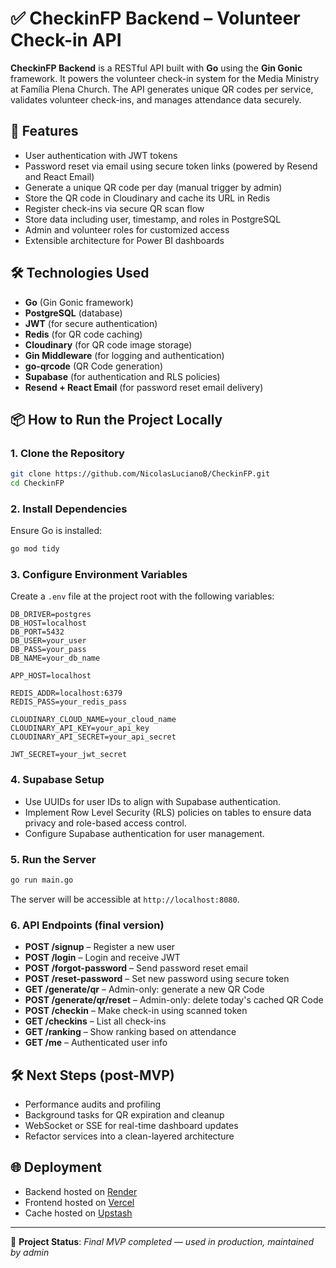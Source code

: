 # ✅ CheckinFP Backend – Volunteer Check-in API

**CheckinFP Backend** is a RESTful API built with **Go** using the **Gin Gonic** framework. It powers the volunteer check-in system for the Media Ministry at Família Plena Church. The API generates unique QR codes per service, validates volunteer check-ins, and manages attendance data securely.

## 🚀 Features

- User authentication with JWT tokens  
- Password reset via email using secure token links (powered by Resend and React Email)
- Generate a unique QR code per day (manual trigger by admin)  
- Store the QR code in Cloudinary and cache its URL in Redis  
- Register check-ins via secure QR scan flow  
- Store data including user, timestamp, and roles in PostgreSQL  
- Admin and volunteer roles for customized access  
- Extensible architecture for Power BI dashboards  

## 🛠 Technologies Used

- **Go** (Gin Gonic framework)  
- **PostgreSQL** (database)  
- **JWT** (for secure authentication)  
- **Redis** (for QR code caching)  
- **Cloudinary** (for QR code image storage)  
- **Gin Middleware** (for logging and authentication)  
- **go-qrcode** (QR Code generation)  
- **Supabase** (for authentication and RLS policies)  
- **Resend + React Email** (for password reset email delivery)

## 📦 How to Run the Project Locally

### 1. Clone the Repository

```bash
git clone https://github.com/NicolasLucianoB/CheckinFP.git
cd CheckinFP
```

### 2. Install Dependencies

Ensure Go is installed:

```bash
go mod tidy
```

### 3. Configure Environment Variables

Create a `.env` file at the project root with the following variables:

```env
DB_DRIVER=postgres
DB_HOST=localhost
DB_PORT=5432
DB_USER=your_user
DB_PASS=your_pass
DB_NAME=your_db_name

APP_HOST=localhost

REDIS_ADDR=localhost:6379
REDIS_PASS=your_redis_pass

CLOUDINARY_CLOUD_NAME=your_cloud_name
CLOUDINARY_API_KEY=your_api_key
CLOUDINARY_API_SECRET=your_api_secret

JWT_SECRET=your_jwt_secret
```

### 4. Supabase Setup

- Use UUIDs for user IDs to align with Supabase authentication.  
- Implement Row Level Security (RLS) policies on tables to ensure data privacy and role-based access control.  
- Configure Supabase authentication for user management.

### 5. Run the Server

```bash
go run main.go
```

The server will be accessible at `http://localhost:8080`.

### 6. API Endpoints (final version)

- **POST /signup** – Register a new user  
- **POST /login** – Login and receive JWT  
- **POST /forgot-password** – Send password reset email  
- **POST /reset-password** – Set new password using secure token  
- **GET /generate/qr** – Admin-only: generate a new QR Code  
- **POST /generate/qr/reset** – Admin-only: delete today's cached QR Code  
- **POST /checkin** – Make check-in using scanned token  
- **GET /checkins** – List all check-ins  
- **GET /ranking** – Show ranking based on attendance  
- **GET /me** – Authenticated user info  

## 🛠 Next Steps (post-MVP)

- Performance audits and profiling
- Background tasks for QR expiration and cleanup
- WebSocket or SSE for real-time dashboard updates
- Refactor services into a clean-layered architecture

## 🌐 Deployment

- Backend hosted on [Render](https://render.com)  
- Frontend hosted on [Vercel](https://vercel.com)  
- Cache hosted on [Upstash](https://upstash.com)  

---

📌 **Project Status**: *Final MVP completed — used in production, maintained by admin*
